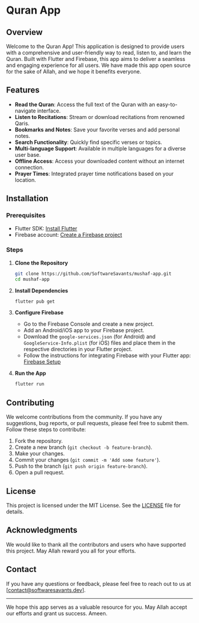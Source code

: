 # Quran App

## Overview

Welcome to the Quran App! This application is designed to provide users with a comprehensive and user-friendly way to read, listen to, and learn the Quran. Built with Flutter and Firebase, this app aims to deliver a seamless and engaging experience for all users. We have made this app open source for the sake of Allah, and we hope it benefits everyone.

## Features

- **Read the Quran**: Access the full text of the Quran with an easy-to-navigate interface.
- **Listen to Recitations**: Stream or download recitations from renowned Qaris.
- **Bookmarks and Notes**: Save your favorite verses and add personal notes.
- **Search Functionality**: Quickly find specific verses or topics.
- **Multi-language Support**: Available in multiple languages for a diverse user base.
- **Offline Access**: Access your downloaded content without an internet connection.
- **Prayer Times**: Integrated prayer time notifications based on your location.

## Installation

### Prerequisites

- Flutter SDK: [Install Flutter](https://flutter.dev/docs/get-started/install)
- Firebase account: [Create a Firebase project](https://firebase.google.com/)

### Steps

1. **Clone the Repository**

   ```bash
   git clone https://github.com/SoftwareSavants/mushaf-app.git
   cd mushaf-app
   ```

2. **Install Dependencies**

   ```bash
   flutter pub get
   ```

3. **Configure Firebase**

   - Go to the Firebase Console and create a new project.
   - Add an Android/iOS app to your Firebase project.
   - Download the `google-services.json` (for Android) and `GoogleService-Info.plist` (for iOS) files and place them in the respective directories in your Flutter project.
   - Follow the instructions for integrating Firebase with your Flutter app: [Firebase Setup](https://firebase.flutter.dev/docs/overview)

4. **Run the App**

   ```bash
   flutter run
   ```

## Contributing

We welcome contributions from the community. If you have any suggestions, bug reports, or pull requests, please feel free to submit them. Follow these steps to contribute:

1. Fork the repository.
2. Create a new branch (`git checkout -b feature-branch`).
3. Make your changes.
4. Commit your changes (`git commit -m 'Add some feature'`).
5. Push to the branch (`git push origin feature-branch`).
6. Open a pull request.

## License

This project is licensed under the MIT License. See the [LICENSE](LICENSE) file for details.

## Acknowledgments

We would like to thank all the contributors and users who have supported this project. May Allah reward you all for your efforts.

## Contact

If you have any questions or feedback, please feel free to reach out to us at [contact@softwaresavants.dev].

---

We hope this app serves as a valuable resource for you. May Allah accept our efforts and grant us success. Ameen.
